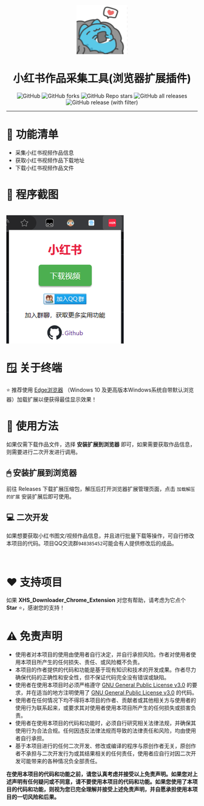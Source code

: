 <div align="center">
    <img src="XHS_Downloader_Chrome_Extension.gif" alt="XHS_Downloader_Chrome_Extension" height="129" width="134"><br>
    <h1>小红书作品采集工具(浏览器扩展插件)</h1>
    <img alt="GitHub" src="https://img.shields.io/github/license/kongzhu2/XHS_Downloader_Chrome_Extension?style=for-the-badge">
    <img alt="GitHub forks" src="https://img.shields.io/github/forks/kongzhu2/XHS_Downloader_Chrome_Extension?style=for-the-badge&color=c56cf0">
    <img alt="GitHub Repo stars" src="https://img.shields.io/github/stars/kongzhu2/XHS_Downloader_Chrome_Extension?style=for-the-badge&color=fff200">
    <img alt="GitHub all releases" src="https://img.shields.io/github/downloads/kongzhu2/XHS_Downloader_Chrome_Extension/total?style=for-the-badge&color=1b9cfc">
    <img alt="GitHub release (with filter)" src="https://img.shields.io/github/v/release/kongzhu2/XHS_Downloader_Chrome_Extension?style=for-the-badge&color=44bd32">
    <hr>
    </div>
    <h1>📝 功能清单</h1>
    <ul>
    <li>采集小红书视频作品信息</li>
    <li>获取小红书视频作品下载地址</li>
    <li>下载小红书视频作品文件</li>
    </ul>
    <h1>📸 程序截图</h1>
    <br>
    <img src="程序截图.png" alt="">
    <h1>🪟 关于终端</h1>
    <p>⭐ 推荐使用 <a href="https://www.microsoft.com/zh-cn/edge/download">Edge浏览器</a> （Windows 10 及更高版本Windows系统自带默认浏览器）加载扩展以便获得最佳显示效果！</p>
    <h1>🥣 使用方法</h1>
    <p>如果仅需下载作品文件，选择 <b>安装扩展到浏览器</b> 即可，如果需要获取作品信息，则需要进行二次开发进行调用。</p>
    <h2>🖱 安装扩展到浏览器</h2>
    <p>前往 Releases 下载扩展压缩包，解压后打开浏览器扩展管理页面，点击 <code>加载解压的扩展</code> 安装扩展后即可使用。</p>
    <h2>💻 二次开发</h2>
    <p>如果想要获取小红书图文/视频作品信息，并且进行批量下载等操作，可自行修改本项目的代码。项目QQ交流群<code>948385452</code>可能会有人提供修改后的成品。</p>
    <br>
    <h1>♥️ 支持项目</h1>
    <p>如果 <b>XHS_Downloader_Chrome_Extension</b> 对您有帮助，请考虑为它点个 <b>Star</b> ⭐，感谢您的支持！</p>
    <h1>⚠️ 免责声明</h1>
    <ul>
    <li>使用者对本项目的使用由使用者自行决定，并自行承担风险。作者对使用者使用本项目所产生的任何损失、责任、或风险概不负责。</li>
    <li>本项目的作者提供的代码和功能是基于现有知识和技术的开发成果。作者尽力确保代码的正确性和安全性，但不保证代码完全没有错误或缺陷。</li>
    <li>使用者在使用本项目时必须严格遵守 <a href="https://github.com/kongzhu2/XHS_Downloader_Chrome_Extension/blob/master/LICENSE">GNU
        General Public License v3.0</a> 的要求，并在适当的地方注明使用了 <a
            href="https://github.com/kongzhu2/XHS_Downloader_Chrome_Extension/blob/master/LICENSE">GNU General Public License
        v3.0</a> 的代码。
    </li>
    <li>使用者在任何情况下均不得将本项目的作者、贡献者或其他相关方与使用者的使用行为联系起来，或要求其对使用者使用本项目所产生的任何损失或损害负责。</li>
    <li>使用者在使用本项目的代码和功能时，必须自行研究相关法律法规，并确保其使用行为合法合规。任何因违反法律法规而导致的法律责任和风险，均由使用者自行承担。</li>
    <li>基于本项目进行的任何二次开发、修改或编译的程序与原创作者无关，原创作者不承担与二次开发行为或其结果相关的任何责任，使用者应自行对因二次开发可能带来的各种情况负全部责任。</li>
    </ul>
    <b>在使用本项目的代码和功能之前，请您认真考虑并接受以上免责声明。如果您对上述声明有任何疑问或不同意，请不要使用本项目的代码和功能。如果您使用了本项目的代码和功能，则视为您已完全理解并接受上述免责声明，并自愿承担使用本项目的一切风险和后果。</b>
